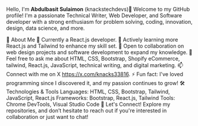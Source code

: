 Hello, I'm **Abdulbasit Sulaimon** (knackstechdevs)👋
Welcome to my GitHub profile! I'm a passionate Technical Writer, Web Developer, and Software developer with a strong enthusiasm for problem solving, coding, innovation, design, data science, and more.

🚀 About Me
🔭 Currently a React.js developer.
🌱 Actively learning more React.js and Tailwind to enhance my skill set.
👯 Open to collaboration on web design projects and software development to expand my knowledge.
💬 Feel free to ask me about HTML, CSS, Bootstrap, Shopify eCommerce, tailwind, React.js, JavaScript, technical writing, and digital marketing.
📫 Connect with me on X https://x.com/knacks33816.
⚡ Fun fact: I've loved programming since I discovered it, and my passion continues to grow!
🛠️ Technologies & Tools
Languages: HTML, CSS, Bootstrap, Tailwind, JavaScript, React.js
Frameworks: Bootstrap, React.js, Tailwind
Tools: Chrome DevTools, Visual Studio Code
🌟 Let's Connect!
Explore my repositories, and don’t hesitate to reach out if you're interested in collaboration or just want to chat!
